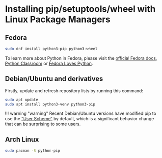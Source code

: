# Installing pip/setuptools/wheel with Linux Package Managers

## Fedora

```bash
sudo dnf install python3-pip python3-wheel
```

To learn more about Python in Fedora, please visit the [official Fedora docs](https://developer.fedoraproject.org/tech/languages/python/python-installation.html), [Python Classroom](https://labs.fedoraproject.org/en/python-classroom/) or [Fedora Loves Python](https://fedoralovespython.org/).

## Debian/Ubuntu and derivatives

Firstly, update and refresh repository lists by running this command:

```bash
sudo apt update
sudo apt install python3-venv python3-pip
```

!!! warning "warning"
    Recent Debian/Ubuntu versions have modified pip to use the [“User Scheme”](https://pip.pypa.io/en/stable/user_guide/#user-installs) by default, which is a significant behavior change that can be surprising to some users.

## Arch Linux

```bash
sudo pacman -S python-pip
```
